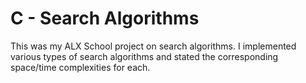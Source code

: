 # C - Search Algorithms

This was my ALX School project on search algorithms. I implemented
various types of search algorithms and stated the corresponding space/time
complexities for each.
